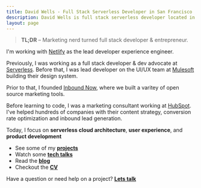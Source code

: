 ```yaml
---
title: David Wells - Full Stack Serverless Developer in San Francisco
description: David Wells is full stack serverless developer located in the SF bay area.
layout: page
---
```


> **TL;DR** – Marketing nerd turned full stack developer & entrepreneur.

I'm working with [Netlify](http://netlify.com) as the lead developer experience engineer.

Previously, I was working as a full stack developer & dev advocate at [Serverless](http://serverless.com). Before that, I was lead developer on the UI/UX team at [Mulesoft](http://www.mulesoft.com) building their design system.

Prior to that, I founded [Inbound Now](http://www.inboundnow.com), where we built a varitey of open source marketing tools.

Before learning to code, I was a marketing consultant working at [HubSpot](http://www.hubspot.com). I've helped hundreds of companies with their content strategy, conversion rate optimization and inbound lead generation.

Today, I focus on **serverless cloud architecture**, **user experience**, and **product development**

* See some of my [**projects**](/work)
* Watch some [**tech talks**](/talks)
* Read the [**blog**](/blog)
* Checkout the [**CV**](/resume)

Have a question or need help on a project? [**Lets talk**](/contact)
